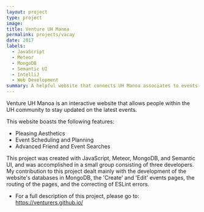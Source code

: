 ```yaml
---
layout: project
type: project
image: 
title: Venture UH Manoa
permalink: projects/vacay
date: 2017
labels:
  - JavaScript
  - Meteor
  - MongoDB
  - Semantic UI
  - IntelliJ
  - Web Development
summary: A helpful website that connects UH Manoa associates to events and friends.
---
```


Venture UH Manoa is an interactive website that allows people within the UH community to stay updated on the latest events.

This website boasts the following features:
 - Pleasing Aesthetics
 - Event Scheduling and Planning
 - Advanced Friend and Event Searches

This project was created with JavaScript, Meteor, MongoDB, and Semantic UI, and was accomplished in a small group consisting of three developers.
My contribution to this project dealt mainly with the development of the website's databases in MongoDB, the 'Create' and 'Edit' events pages, the routing of the pages, and the correcting of ESLint errors.

* For a full description of this project, please go to: https://venturers.github.io/
